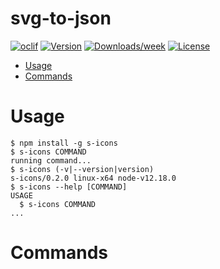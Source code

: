 svg-to-json
===========



[![oclif](https://img.shields.io/badge/cli-oclif-brightgreen.svg)](https://oclif.io)
[![Version](https://img.shields.io/npm/v/svg-to-json.svg)](https://npmjs.org/package/svg-to-json)
[![Downloads/week](https://img.shields.io/npm/dw/svg-to-json.svg)](https://npmjs.org/package/svg-to-json)
[![License](https://img.shields.io/npm/l/svg-to-json.svg)](https://github.com/Nevoss/svg-to-json/blob/master/package.json)

<!-- toc -->
* [Usage](#usage)
* [Commands](#commands)
<!-- tocstop -->
# Usage
<!-- usage -->
```sh-session
$ npm install -g s-icons
$ s-icons COMMAND
running command...
$ s-icons (-v|--version|version)
s-icons/0.2.0 linux-x64 node-v12.18.0
$ s-icons --help [COMMAND]
USAGE
  $ s-icons COMMAND
...
```
<!-- usagestop -->
# Commands
<!-- commands -->

<!-- commandsstop -->
